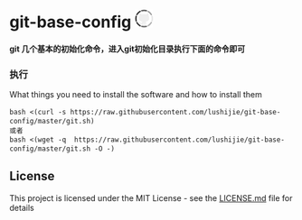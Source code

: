 # git-base-config <img src="./git.png" width="32">


#### git 几个基本的初始化命令，进入git初始化目录执行下面的命令即可


### 执行

What things you need to install the software and how to install them

```
bash <(curl -s https://raw.githubusercontent.com/lushijie/git-base-config/master/git.sh)
或者
bash <(wget -q  https://raw.githubusercontent.com/lushijie/git-base-config/master/git.sh -O -)
```

## License

This project is licensed under the MIT License - see the [LICENSE.md](LICENSE.md) file for details


